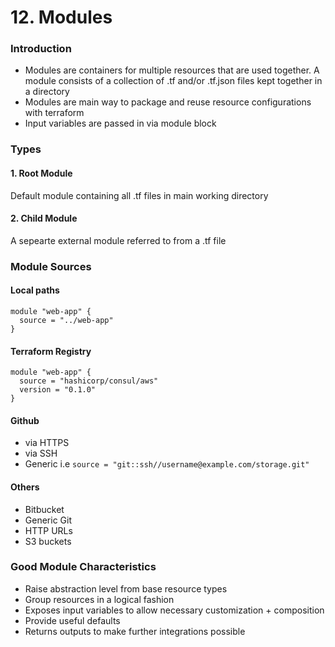 # 12. Modules

### Introduction

* Modules are containers for multiple resources that are used together. A module consists of a collection of .tf and/or .tf.json files kept together in a directory
* Modules are main way to package and reuse resource configurations with terraform
* Input variables are passed in via module block



### Types

#### 1. Root Module

Default module containing all .tf files in main working directory

#### 2. Child Module

A sepearte external module referred to from a .tf file



### Module Sources

#### Local paths

```hcl
module "web-app" {
  source = "../web-app"
}
```

#### Terraform Registry

```hcl
module "web-app" {
  source = "hashicorp/consul/aws"
  version = "0.1.0"
}
```

#### Github

* via HTTPS
* via SSH
* Generic i.e `source = "git::ssh//username@example.com/storage.git"`

#### Others

* Bitbucket
* Generic Git
* HTTP URLs
* S3 buckets



### Good Module Characteristics

* Raise abstraction level from base resource types
* Group resources in a logical fashion
* Exposes input variables to allow necessary customization + composition
* Provide useful defaults
* Returns outputs to make further integrations possible

